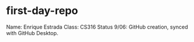 # first-day-repo

Name: Enrique Estrada
Class: CS316
Status 9/06: GitHub creation, synced with GitHub Desktop.